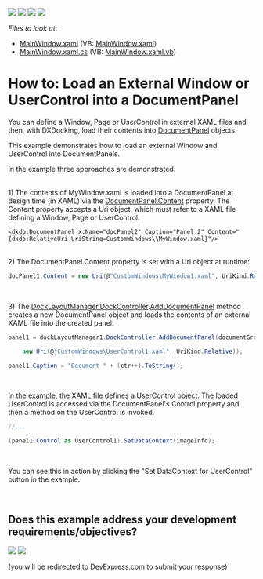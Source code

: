 <!-- default badges list -->
![](https://img.shields.io/endpoint?url=https://codecentral.devexpress.com/api/v1/VersionRange/128643691/10.1.5%2B)
[![](https://img.shields.io/badge/Open_in_DevExpress_Support_Center-FF7200?style=flat-square&logo=DevExpress&logoColor=white)](https://supportcenter.devexpress.com/ticket/details/E2410)
[![](https://img.shields.io/badge/📖_How_to_use_DevExpress_Examples-e9f6fc?style=flat-square)](https://docs.devexpress.com/GeneralInformation/403183)
[![](https://img.shields.io/badge/💬_Leave_Feedback-feecdd?style=flat-square)](#does-this-example-address-your-development-requirementsobjectives)
<!-- default badges end -->
<!-- default file list -->
*Files to look at*:

* [MainWindow.xaml](./CS/DocumentPanel_Content/MainWindow.xaml) (VB: [MainWindow.xaml](./VB/DocumentPanel_Content/MainWindow.xaml))
* [MainWindow.xaml.cs](./CS/DocumentPanel_Content/MainWindow.xaml.cs) (VB: [MainWindow.xaml.vb](./VB/DocumentPanel_Content/MainWindow.xaml.vb))
<!-- default file list end -->
# How to: Load an External Window or UserControl into a DocumentPanel


<p>You can define a Window, Page or UserControl in external XAML files and then, with DXDocking, load their contents into <a href="https://documentation.devexpress.com/#WPF/clsDevExpressXpfDockingDocumentPaneltopic">DocumentPanel</a> objects.</p>
<p>This example demonstrates how to load an external Window and UserControl into DocumentPanels.</p>
<p>In the example three approaches are demonstrated:<br><br></p>
<p>1) The contents of MyWindow.xaml is loaded into a DocumentPanel at design time (in XAML) via the <a href="https://documentation.devexpress.com/#WPF/DevExpressXpfDockingContentItem_Contenttopic">DocumentPanel.Content</a> property. The Content property accepts a Uri object, which must refer to a XAML file defining a Window, Page or UserControl.</p>


```xaml
<dxdo:DocumentPanel x:Name="docPanel2" Caption="Panel 2" Content="{dxdo:RelativeUri UriString=CustomWindows\\MyWindow.xaml}"/>
```


<p><br>2) The DocumentPanel.Content property is set with a Uri object at runtime:</p>


```cs
docPanel1.Content = new Uri(@"CustomWindows\MyWindow1.xaml", UriKind.Relative);
```


<p> </p>
<p>3) The <a href="https://documentation.devexpress.com/#WPF/DevExpressXpfDockingDockLayoutManager_DockControllertopic">DockLayoutManager.DockController</a>.<a href="https://documentation.devexpress.com/#WPF/DevExpressXpfDockingDockControllerBase_AddDocumentPaneltopic">AddDocumentPanel</a> method creates a new DocumentPanel object and loads the contents of an external XAML file into the created panel. </p>


```cs
panel1 = dockLayoutManager1.DockController.AddDocumentPanel(documentGroup1,

    new Uri(@"CustomWindows\UserControl1.xaml", UriKind.Relative));

panel1.Caption = "Document " + (ctr++).ToString();
```


<br>
<p>In the example, the XAML file defines a UserControl object. The loaded UserControl is accessed via the DocumentPanel's Control property and then a method on the UserControl is invoked.</p>


```cs
//...

(panel1.Control as UserControl1).SetDataContext(imageInfo);
```


<br>
<p>You can see this in action by clicking the "Set DataContext for UserControl" button in the example.</p>

<br/>


<!-- feedback -->
## Does this example address your development requirements/objectives?

[<img src="https://www.devexpress.com/support/examples/i/yes-button.svg"/>](https://www.devexpress.com/support/examples/survey.xml?utm_source=github&utm_campaign=wpf-docklayoutmanager-load-an-external-window-or-usercontrol-into-a-documentpanel&~~~was_helpful=yes) [<img src="https://www.devexpress.com/support/examples/i/no-button.svg"/>](https://www.devexpress.com/support/examples/survey.xml?utm_source=github&utm_campaign=wpf-docklayoutmanager-load-an-external-window-or-usercontrol-into-a-documentpanel&~~~was_helpful=no)

(you will be redirected to DevExpress.com to submit your response)
<!-- feedback end -->
